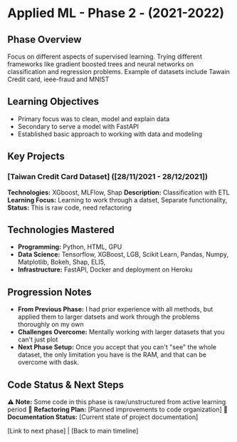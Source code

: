 # Applied ML - Phase 2 - (2021-2022)

## Phase Overview
Focus on different aspects of supervised learning. Trying different frameworks like gradient boosted trees and neural networks on classification and regression problems. Example of datasets include Tawain Credit card, ieee-fraud and MNIST

## Learning Objectives
- Primary focus was to clean, model and explain data
- Secondary to serve a model with FastAPI
- Established basic approach to working with data and modeling

## Key Projects

### [Taiwan Credit Card Dataset] ([28/11/2021 - 28/12/2021])
**Technologies:** XGboost, MLFlow, Shap
**Description:** Classification with ETL
**Learning Focus:** Learning to work through a datset, Separate functionality, 
**Status:** This is raw code, need refactoring

## Technologies Mastered
- **Programming:** Python, HTML, GPU
- **Data Science:** Tensorflow, XGBoost, LGB, Scikit Learn, Pandas, Numpy, Matplotlib, Bokeh, Shap, ELI5, 
- **Infrastructure:** FastAPI, Docker and deployment on Heroku

## Progression Notes
- **From Previous Phase:** I had prior experience with all methods, but applied them to larger datsets and work through the problems thoroughly on my own
- **Challenges Overcome:** Mentally working with larger datasets that you can't just plot 
- **Next Phase Setup:** Once you accept that you can't "see" the whole dataset, the only limitation you have is the RAM, and that can be overcome with dask.

## Code Status & Next Steps
⚠️ **Note:** Some code in this phase is raw/unstructured from active learning period
🔄 **Refactoring Plan:** [Planned improvements to code organization]
📝 **Documentation Status:** [Current state of project documentation]

[Link to next phase] | [Back to main timeline]




